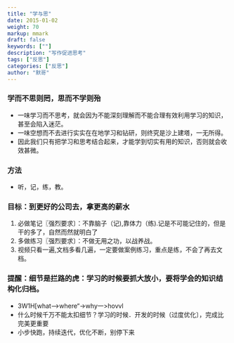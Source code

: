 ```yaml
---  
title: "学与思"  
date: 2015-01-02
weight: 70  
markup: mmark  
draft: false  
keywords: [""]  
description: "写作促进思考"  
tags: ["反思"]  
categories: ["反思"]  
author: "默哥"  
---  
```

### 学而不思则罔，思而不学则殆
*  一味学习而不思考，就会因为不能深刻理解而不能合理有效利用学习的知识，甚至会陷入迷茫。
*  一味空想而不去进行实实在在地学习和钻研，则终究是沙上建塔，一无所得。
*  因此我们只有把学习和思考结合起来，才能学到切实有用的知识，否则就会收效甚微。

### 方法
* 听，记，练，教。

### 目标：到更好的公司去，拿更高的薪水
1. 必做笔记〖强烈要求〕：不靠脑子（记),靠体力（练).记是不可能记住的，但是干的多了，自然而然就明白了
2. 多做练习〖强烈要求〕：不做无用之功，以战养战。
3. 视频只看一遍,文档多看几遍，一定要做案例练习，重点是练，不会了再去文档。

### 提醒：细节是拦路的虎：学习的时候要抓大放小，要将学会的知识结构化归档。
* 3W1H[what-->where“->why一>hovvl
* 什么时候千万不能太扣细节？学习的时候．开发的时候（过度优化〕，完成比完美更重要
* 小步快跑，持续迭代，优化不断，别停下来